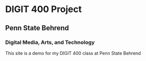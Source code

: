 # DIGIT 400 Project

## Penn State Behrend
### Digital Media, Arts, and Technology

This site is a demo for my DIGIT 400 class at Penn State Behrend
